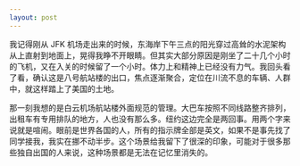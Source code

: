 ```yaml
---
layout: post
---
```


我记得刚从 JFK 机场走出来的时候，东海岸下午三点的阳光穿过高耸的水泥架构从上直射到地面上，晃得我睁不开眼睛。但其实大部分原因是刚坐了二十几个小时的飞机，又在入关的时候留了一个小时。体力上和精神上已经没有力气。我回头看了看，确认这是八号航站楼的出口，焦点逐渐聚合，定位在川流不息的车辆、人群中，就这样踏上了美国的土地。

那一刻我想的是白云机场航站楼外面规范的管理。大巴车按照不同线路整齐排列，出租车有专用排队的地方，人也没有那么多。纽约这边完全是两回事。用两个字来说就是喧闹。眼前是世界各国的人，所有的指示牌全部是英文，如果不是事先找了同学接我，我实在挪不动半步。这个场景给我留下了很深的印象，可能对于很多那些独自出国的人来说，这种场景都是无法在记忆里消失的。
